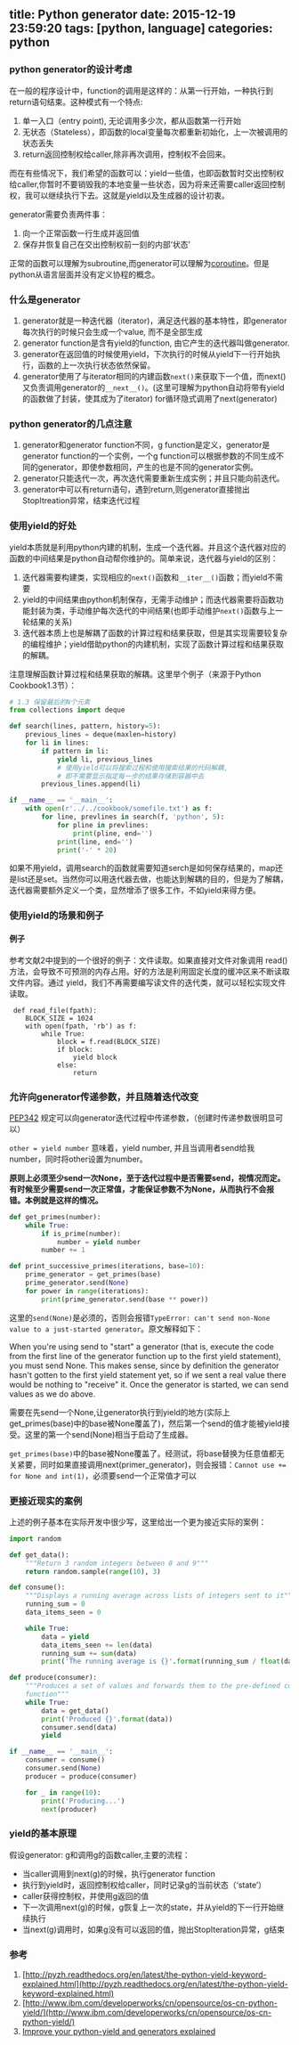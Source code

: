 title: Python generator
date: 2015-12-19 23:59:20
tags: [python, language]
categories: python
---


### python generator的设计考虑
在一般的程序设计中，function的调用是这样的：从第一行开始，一种执行到return语句结束。这种模式有一个特点:
1. 单一入口（entry point), 无论调用多少次，都从函数第一行开始
2. 无状态（Stateless），即函数的local变量每次都重新初始化，上一次被调用的状态丢失
3. return返回控制权给caller,除非再次调用，控制权不会回来。

而在有些情况下，我们希望的函数可以：yield一些值，也即函数暂时交出控制权给caller,你暂时不要销毁我的本地变量一些状态，因为将来还需要caller返回控制权，我可以继续执行下去。这就是yield以及生成器的设计初衷。

<!--more-->

generator需要负责两件事：
1. 向一个正常函数一行生成并返回值
2. 保存并恢复自己在交出控制权前一刻的内部‘状态’

正常的函数可以理解为subroutine,而generator可以理解为[coroutine](http://en.wikipedia.org/wiki/Coroutine)。但是python从语言层面并没有定义协程的概念。

### 什么是generator
1. generator就是一种迭代器（iterator)，满足迭代器的基本特性，即generator每次执行的时候只会生成一个value, 而不是全部生成
2. generator function是含有yield的function, 由它产生的迭代器叫做generator.
3. generator在返回值的时候使用yield，下次执行的时候从yield下一行开始执行，函数的上一次执行状态依然保留。
4. generator使用了与iterator相同的内建函数`next()`来获取下一个值，而next()又负责调用generator的`__next__()`。(这里可理解为python自动将带有yield的函数做了封装，使其成为了iterator) for循环隐式调用了next(generator)


### python generator的几点注意
1. generator和generator function不同，g function是定义，generator是generator function的一个实例，一个g function可以根据参数的不同生成不同的generator，即使参数相同，产生的也是不同的generator实例。
2. generator只能迭代一次，再次迭代需要重新生成实例；并且只能向前迭代。
3. generator中可以有return语句，遇到return,则generator直接抛出StopItreation异常，结束迭代过程


### 使用yield的好处
yield本质就是利用python内建的机制，生成一个迭代器。并且这个迭代器对应的函数的中间结果是python自动帮你维护的。简单来说，迭代器与yield的区别：
1. 迭代器需要构建类，实现相应的`next()`函数和`__iter__()`函数；而yield不需要
2. yield的中间结果由python机制保存，无需手动维护；而迭代器需要将函数功能封装为类，手动维护每次迭代的中间结果(也即手动维护`next()`函数与上一轮结果的关系)
3. 迭代器本质上也是解耦了函数的计算过程和结果获取，但是其实现需要较复杂的编程维护；yield借助python的内建机制，实现了函数计算过程和结果获取的解耦。

注意理解函数计算过程和结果获取的解耦。这里举个例子（来源于Python Cookbook1.3节）：
```python
# 1.3 保留最后的N个元素
from collections import deque

def search(lines, pattern, history=5):
    previous_lines = deque(maxlen=history)
    for li in lines:
        if pattern in li:
            yield li, previous_lines
            # 使用yield可以将搜索过程和使用搜索结果的代码解耦,
            # 即不需要显示指定每一步的结果存储到容器中去
        previous_lines.append(li)

if __name__ == '__main__':
    with open(r'../../cookbook/somefile.txt') as f:
        for line, prevlines in search(f, 'python', 5):
            for pline in prevlines:
                print(pline, end='')
            print(line, end='')
            print('-' * 20)
```
如果不用yield，调用search的函数就需要知道serch是如何保存结果的，map还是list还是set。当然你可以用迭代器去做，也能达到解耦的目的，但是为了解耦，迭代器需要额外定义一个类，显然增添了很多工作，不如yield来得方便。

### 使用yield的场景和例子

#### 例子
参考文献2中提到的一个很好的例子：文件读取。如果直接对文件对象调用 read() 方法，会导致不可预测的内存占用。好的方法是利用固定长度的缓冲区来不断读取文件内容。通过 yield，我们不再需要编写读文件的迭代类，就可以轻松实现文件读取。
```
 def read_file(fpath): 
    BLOCK_SIZE = 1024 
    with open(fpath, 'rb') as f: 
        while True: 
            block = f.read(BLOCK_SIZE) 
            if block: 
                yield block 
            else: 
                return
```



### 允许向generator传递参数，并且随着迭代改变
[PEP342](http://www.python.org/dev/peps/pep-0342/) 规定可以向generator迭代过程中传递参数，（创建时传递参数很明显可以）

`other = yield number` 意味着，yield number, 并且当调用者send给我number，同时将other设置为number。

**原则上必须至少send一次None，至于迭代过程中是否需要send，视情况而定。有时候至少需要send一次正常值，才能保证参数不为None，从而执行不会报错。本例就是这样的情况。**

```python
def get_primes(number):
    while True:
        if is_prime(number):
            number = yield number
        number += 1

def print_successive_primes(iterations, base=10):
    prime_generator = get_primes(base)
    prime_generator.send(None)
    for power in range(iterations):
        print(prime_generator.send(base ** power))

```
这里的`send(None)`是必须的，否则会报错`TypeError: can't send non-None value to a just-started generator`。原文解释如下：

 When you're using send to "start" a generator (that is, execute the code from the first line of the generator function up to the first yield statement), you must send None. This makes sense, since by definition the generator hasn't gotten to the first yield statement yet, so if we sent a real value there would be nothing to "receive" it. Once the generator is started, we can send values as we do above.

需要在先send一个None,让generator执行到yield的地方(实际上get_primes(base)中的base被None覆盖了)，然后第一个send的值才能被yield接受。这里的第一个send(None)相当于启动了生成器。

`get_primes(base)`中的base被None覆盖了。经测试，将base替换为任意值都无关紧要，同时如果直接调用next(primer_generator)，则会报错：`Cannot use += for None and int(1)`，必须要send一个正常值才可以


### 更接近现实的案例
上述的例子基本在实际开发中很少写，这里给出一个更为接近实际的案例：

``` python
import random

def get_data():
    """Return 3 random integers between 0 and 9"""
    return random.sample(range(10), 3)

def consume():
    """Displays a running average across lists of integers sent to it"""
    running_sum = 0
    data_items_seen = 0

    while True:
        data = yield
        data_items_seen += len(data)
        running_sum += sum(data)
        print('The running average is {}'.format(running_sum / float(data_items_seen)))

def produce(consumer):
    """Produces a set of values and forwards them to the pre-defined consumer
    function"""
    while True:
        data = get_data()
        print('Produced {}'.format(data))
        consumer.send(data)
        yield

if __name__ == '__main__':
    consumer = consume()
    consumer.send(None)
    producer = produce(consumer)

    for _ in range(10):
        print('Producing...')
        next(producer)
```


### yield的基本原理
假设generator: g和调用g的函数caller,主要的流程：
- 当caller调用到next(g)的时候，执行generator function
- 执行到yield时，返回控制权给caller，同时记录g的当前状态（‘state’）
- caller获得控制权，并使用g返回的值
- 下一次调用next(g)的时候，g恢复上一次的state，并从yield的下一行开始继续执行
- 当next(g)调用时，如果g没有可以返回的值，抛出StopIteration异常，g结束



### 参考
1. [http://pyzh.readthedocs.org/en/latest/the-python-yield-keyword-explained.html](http://pyzh.readthedocs.org/en/latest/the-python-yield-keyword-explained.html)
2. [http://www.ibm.com/developerworks/cn/opensource/os-cn-python-yield/](http://www.ibm.com/developerworks/cn/opensource/os-cn-python-yield/)
3. [Improve your python-yield and generators explained](http://www.jeffknupp.com/blog/2013/04/07/improve-your-python-yield-and-generators-explained/)

